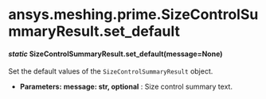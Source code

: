 <a id="ansys-meshing-prime-sizecontrolsummaryresult-set-default"></a>

# ansys.meshing.prime.SizeControlSummaryResult.set_default

<a id="ansys.meshing.prime.SizeControlSummaryResult.set_default"></a>

#### *static* SizeControlSummaryResult.set_default(message=None)

Set the default values of the `SizeControlSummaryResult` object.

* **Parameters:**
  **message: str, optional**
  : Size control summary text.

<!-- !! processed by numpydoc !! -->
